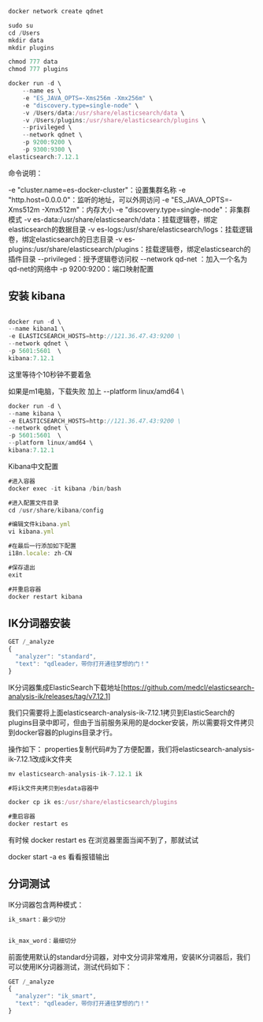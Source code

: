 
```js
docker network create qdnet
```


```js
sudo su
cd /Users
mkdir data
mkdir plugins

chmod 777 data
chmod 777 plugins
```

```js
docker run -d \
	--name es \
    -e "ES_JAVA_OPTS=-Xms256m -Xmx256m" \
    -e "discovery.type=single-node" \
    -v /Users/data:/usr/share/elasticsearch/data \
    -v /Users/plugins:/usr/share/elasticsearch/plugins \
    --privileged \
    --network qdnet \
    -p 9200:9200 \
    -p 9300:9300 \
elasticsearch:7.12.1

```

命令说明：

-e "cluster.name=es-docker-cluster"：设置集群名称
-e "http.host=0.0.0.0"：监听的地址，可以外网访问
-e "ES_JAVA_OPTS=-Xms512m -Xmx512m"：内存大小
-e "discovery.type=single-node"：非集群模式
-v es-data:/usr/share/elasticsearch/data：挂载逻辑卷，绑定elasticsearch的数据目录
-v es-logs:/usr/share/elasticsearch/logs：挂载逻辑卷，绑定elasticsearch的日志目录
-v es-plugins:/usr/share/elasticsearch/plugins：挂载逻辑卷，绑定elasticsearch的插件目录
--privileged：授予逻辑卷访问权
--network qd-net ：加入一个名为qd-net的网络中
-p 9200:9200：端口映射配置




## 安装 kibana

```js

docker run -d \
--name kibana1 \
-e ELASTICSEARCH_HOSTS=http://121.36.47.43:9200 \
--network qdnet \
-p 5601:5601  \
kibana:7.12.1

```

这里等待个10秒钟不要着急

如果是m1电脑，下载失败
加上 --platform linux/amd64 \

```js
docker run -d \
--name kibana \
-e ELASTICSEARCH_HOSTS=http://121.36.47.43:9200 \
--network qdnet \
-p 5601:5601  \
--platform linux/amd64 \
kibana:7.12.1
```




Kibana中文配置

```js
#进入容器
docker exec -it kibana /bin/bash

#进入配置文件目录
cd /usr/share/kibana/config

#编辑文件kibana.yml
vi kibana.yml

#在最后一行添加如下配置
i18n.locale: zh-CN

#保存退出
exit

#并重启容器
docker restart kibana


```


## IK分词器安装


```js
GET /_analyze
{
  "analyzer": "standard",
  "text": "qdleader，带你打开通往梦想的门！"
}
```



IK分词器集成ElasticSearch下载地址[https://github.com/medcl/elasticsearch-analysis-ik/releases/tag/v7.12.1]


我们只需要将上面elasticsearch-analysis-ik-7.12.1拷贝到ElasticSearch的plugins目录中即可，但由于当前服务采用的是docker安装，所以需要将文件拷贝到docker容器的plugins目录才行。

操作如下：
properties复制代码#为了方便配置，我们将elasticsearch-analysis-ik-7.12.1改成ik文件夹


```js
mv elasticsearch-analysis-ik-7.12.1 ik

#将ik文件夹拷贝到esdata容器中

docker cp ik es:/usr/share/elasticsearch/plugins

#重启容器
docker restart es
```



有时候  docker restart es  在浏览器里面当闻不到了，那就试试

docker start -a es  看看报错输出


## 分词测试

IK分词器包含两种模式：

```js
ik_smart：最少切分


ik_max_word：最细切分
```


前面使用默认的standard分词器，对中文分词非常难用，安装IK分词器后，我们可以使用IK分词器测试，测试代码如下：
```js
GET /_analyze
{
  "analyzer": "ik_smart",
  "text": "qdleader，带你打开通往梦想的门！"
}

```

